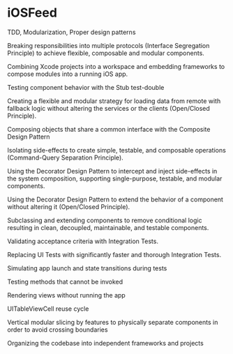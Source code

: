 # iOSFeed
TDD, Modularization, Proper design patterns
<br>

Breaking responsibilities into multiple protocols (Interface Segregation Principle) to achieve flexible, composable and modular components.
<br>

Combining Xcode projects into a workspace and embedding frameworks to compose modules into a running iOS app.
<br>

Testing component behavior with the Stub test-double
<br>

Creating a flexible and modular strategy for loading data from remote with fallback logic without altering the services or the clients (Open/Closed Principle).
<br>

Composing objects that share a common interface with the Composite Design Pattern
<br>

Isolating side-effects to create simple, testable, and composable operations (Command-Query Separation Principle).
<br>

Using the Decorator Design Pattern to intercept and inject side-effects in the system composition, supporting single-purpose, testable, and modular components.
<br>

Using the Decorator Design Pattern to extend the behavior of a component without altering it (Open/Closed Principle).
<br>

Subclassing and extending components to remove conditional logic resulting in clean, decoupled, maintainable, and testable components.
<br>

Validating acceptance criteria with Integration Tests.
<br>

Replacing UI Tests with significantly faster and thorough Integration Tests.
<br>

Simulating app launch and state transitions during tests
<br>

Testing methods that cannot be invoked
<br>

Rendering views without running the app
<br>

UITableViewCell reuse cycle
<br>

Vertical modular slicing by features to physically separate components in order to avoid crossing boundaries
<br>

Organizing the codebase into independent frameworks and projects
